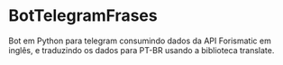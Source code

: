 # BotTelegramFrases
Bot em Python para telegram consumindo dados da API Forismatic em inglês, e traduzindo os dados para PT-BR usando a biblioteca translate.
